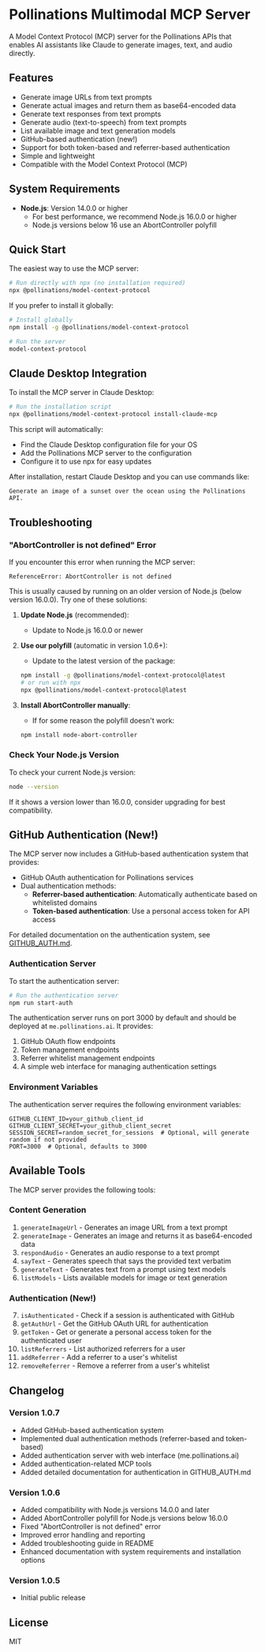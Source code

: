 # Pollinations Multimodal MCP Server

A Model Context Protocol (MCP) server for the Pollinations APIs that enables AI assistants like Claude to generate images, text, and audio directly.

## Features

- Generate image URLs from text prompts
- Generate actual images and return them as base64-encoded data
- Generate text responses from text prompts
- Generate audio (text-to-speech) from text prompts
- List available image and text generation models
- GitHub-based authentication (new!)
- Support for both token-based and referrer-based authentication
- Simple and lightweight
- Compatible with the Model Context Protocol (MCP)

## System Requirements

- **Node.js**: Version 14.0.0 or higher
  - For best performance, we recommend Node.js 16.0.0 or higher
  - Node.js versions below 16 use an AbortController polyfill

## Quick Start

The easiest way to use the MCP server:

```bash
# Run directly with npx (no installation required)
npx @pollinations/model-context-protocol
```

If you prefer to install it globally:

```bash
# Install globally
npm install -g @pollinations/model-context-protocol

# Run the server
model-context-protocol
```

## Claude Desktop Integration

To install the MCP server in Claude Desktop:

```bash
# Run the installation script
npx @pollinations/model-context-protocol install-claude-mcp
```

This script will automatically:
- Find the Claude Desktop configuration file for your OS
- Add the Pollinations MCP server to the configuration
- Configure it to use npx for easy updates

After installation, restart Claude Desktop and you can use commands like:
```
Generate an image of a sunset over the ocean using the Pollinations API.
```

## Troubleshooting

### "AbortController is not defined" Error

If you encounter this error when running the MCP server:

```
ReferenceError: AbortController is not defined
```

This is usually caused by running on an older version of Node.js (below version 16.0.0). Try one of these solutions:

1. **Update Node.js** (recommended):
   - Update to Node.js 16.0.0 or newer

2. **Use our polyfill** (automatic in version 1.0.6+):
   - Update to the latest version of the package:
   ```bash
   npm install -g @pollinations/model-context-protocol@latest
   # or run with npx
   npx @pollinations/model-context-protocol@latest
   ```
   
3. **Install AbortController manually**:
   - If for some reason the polyfill doesn't work:
   ```bash
   npm install node-abort-controller
   ```

### Check Your Node.js Version

To check your current Node.js version:

```bash
node --version
```

If it shows a version lower than 16.0.0, consider upgrading for best compatibility.

## GitHub Authentication (New!)

The MCP server now includes a GitHub-based authentication system that provides:

- GitHub OAuth authentication for Pollinations services
- Dual authentication methods:
  - **Referrer-based authentication**: Automatically authenticate based on whitelisted domains
  - **Token-based authentication**: Use a personal access token for API access

For detailed documentation on the authentication system, see [GITHUB_AUTH.md](./GITHUB_AUTH.md).

### Authentication Server

To start the authentication server:

```bash
# Run the authentication server
npm run start-auth
```

The authentication server runs on port 3000 by default and should be deployed at `me.pollinations.ai`. It provides:

1. GitHub OAuth flow endpoints
2. Token management endpoints
3. Referrer whitelist management endpoints
4. A simple web interface for managing authentication settings

### Environment Variables

The authentication server requires the following environment variables:

```
GITHUB_CLIENT_ID=your_github_client_id
GITHUB_CLIENT_SECRET=your_github_client_secret
SESSION_SECRET=random_secret_for_sessions  # Optional, will generate random if not provided
PORT=3000  # Optional, defaults to 3000
```

## Available Tools

The MCP server provides the following tools:

### Content Generation

1. `generateImageUrl` - Generates an image URL from a text prompt
2. `generateImage` - Generates an image and returns it as base64-encoded data
3. `respondAudio` - Generates an audio response to a text prompt
4. `sayText` - Generates speech that says the provided text verbatim
5. `generateText` - Generates text from a prompt using text models
6. `listModels` - Lists available models for image or text generation

### Authentication (New!)

7. `isAuthenticated` - Check if a session is authenticated with GitHub
8. `getAuthUrl` - Get the GitHub OAuth URL for authentication
9. `getToken` - Get or generate a personal access token for the authenticated user
10. `listReferrers` - List authorized referrers for a user
11. `addReferrer` - Add a referrer to a user's whitelist
12. `removeReferrer` - Remove a referrer from a user's whitelist

## Changelog

### Version 1.0.7
- Added GitHub-based authentication system
- Implemented dual authentication methods (referrer-based and token-based)
- Added authentication server with web interface (me.pollinations.ai)
- Added authentication-related MCP tools
- Added detailed documentation for authentication in GITHUB_AUTH.md

### Version 1.0.6
- Added compatibility with Node.js versions 14.0.0 and later
- Added AbortController polyfill for Node.js versions below 16.0.0
- Fixed "AbortController is not defined" error 
- Improved error handling and reporting
- Added troubleshooting guide in README
- Enhanced documentation with system requirements and installation options

### Version 1.0.5
- Initial public release

## License

MIT
